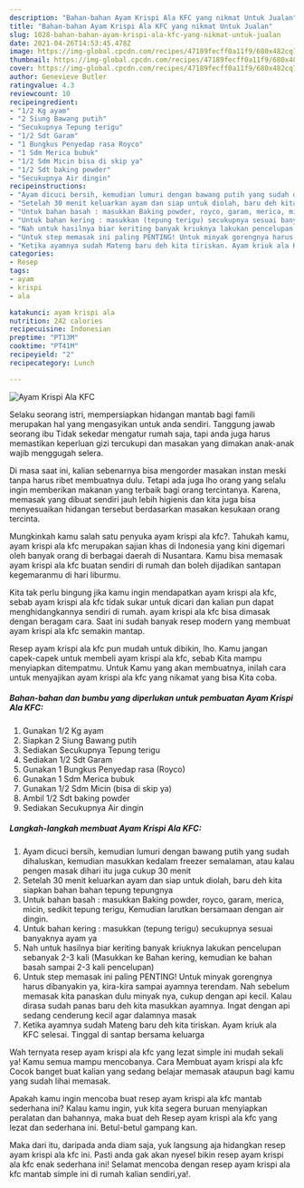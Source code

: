 ```yaml
---
description: "Bahan-bahan Ayam Krispi Ala KFC yang nikmat Untuk Jualan"
title: "Bahan-bahan Ayam Krispi Ala KFC yang nikmat Untuk Jualan"
slug: 1028-bahan-bahan-ayam-krispi-ala-kfc-yang-nikmat-untuk-jualan
date: 2021-04-26T14:53:45.478Z
image: https://img-global.cpcdn.com/recipes/47189fecff0a11f9/680x482cq70/ayam-krispi-ala-kfc-foto-resep-utama.jpg
thumbnail: https://img-global.cpcdn.com/recipes/47189fecff0a11f9/680x482cq70/ayam-krispi-ala-kfc-foto-resep-utama.jpg
cover: https://img-global.cpcdn.com/recipes/47189fecff0a11f9/680x482cq70/ayam-krispi-ala-kfc-foto-resep-utama.jpg
author: Genevieve Butler
ratingvalue: 4.3
reviewcount: 10
recipeingredient:
- "1/2 Kg ayam"
- "2 Siung Bawang putih"
- "Secukupnya Tepung terigu"
- "1/2 Sdt Garam"
- "1 Bungkus Penyedap rasa Royco"
- "1 Sdm Merica bubuk"
- "1/2 Sdm Micin bisa di skip ya"
- "1/2 Sdt baking powder"
- "Secukupnya Air dingin"
recipeinstructions:
- "Ayam dicuci bersih, kemudian lumuri dengan bawang putih yang sudah dihaluskan, kemudian masukkan kedalam freezer semalaman, atau kalau pengen masak dihari itu juga cukup 30 menit"
- "Setelah 30 menit keluarkan ayam dan siap untuk diolah, baru deh kita siapkan bahan bahan tepung tepungnya"
- "Untuk bahan basah : masukkan Baking powder, royco, garam, merica, micin, sedikit tepung terigu, Kemudian larutkan bersamaan dengan air dingin."
- "Untuk bahan kering : masukkan (tepung terigu) secukupnya sesuai banyaknya ayam ya"
- "Nah untuk hasilnya biar keriting banyak kriuknya lakukan pencelupan sebanyak 2-3 kali (Masukkan ke Bahan kering, kemudian ke bahan basah sampai 2-3 kali pencelupan)"
- "Untuk step memasak ini paling PENTING! Untuk minyak gorengnya harus dibanyakin ya, kira-kira sampai ayamnya terendam. Nah sebelum memasak kita panaskan dulu minyak nya, cukup dengan api kecil. Kalau dirasa sudah panas baru deh kita masukkan ayamnya. Ingat dengan api sedang cenderung kecil agar dalamnya masak"
- "Ketika ayamnya sudah Mateng baru deh kita tiriskan. Ayam kriuk ala KFC selesai. Tinggal di santap bersama keluarga"
categories:
- Resep
tags:
- ayam
- krispi
- ala

katakunci: ayam krispi ala 
nutrition: 242 calories
recipecuisine: Indonesian
preptime: "PT13M"
cooktime: "PT41M"
recipeyield: "2"
recipecategory: Lunch

---
```



![Ayam Krispi Ala KFC](https://img-global.cpcdn.com/recipes/47189fecff0a11f9/680x482cq70/ayam-krispi-ala-kfc-foto-resep-utama.jpg)

Selaku seorang istri, mempersiapkan hidangan mantab bagi famili merupakan hal yang mengasyikan untuk anda sendiri. Tanggung jawab seorang ibu Tidak sekedar mengatur rumah saja, tapi anda juga harus memastikan keperluan gizi tercukupi dan masakan yang dimakan anak-anak wajib menggugah selera.

Di masa  saat ini, kalian sebenarnya bisa mengorder masakan instan meski tanpa harus ribet membuatnya dulu. Tetapi ada juga lho orang yang selalu ingin memberikan makanan yang terbaik bagi orang tercintanya. Karena, memasak yang dibuat sendiri jauh lebih higienis dan kita juga bisa menyesuaikan hidangan tersebut berdasarkan masakan kesukaan orang tercinta. 



Mungkinkah kamu salah satu penyuka ayam krispi ala kfc?. Tahukah kamu, ayam krispi ala kfc merupakan sajian khas di Indonesia yang kini digemari oleh banyak orang di berbagai daerah di Nusantara. Kamu bisa memasak ayam krispi ala kfc buatan sendiri di rumah dan boleh dijadikan santapan kegemaranmu di hari liburmu.

Kita tak perlu bingung jika kamu ingin mendapatkan ayam krispi ala kfc, sebab ayam krispi ala kfc tidak sukar untuk dicari dan kalian pun dapat menghidangkannya sendiri di rumah. ayam krispi ala kfc bisa dimasak dengan beragam cara. Saat ini sudah banyak resep modern yang membuat ayam krispi ala kfc semakin mantap.

Resep ayam krispi ala kfc pun mudah untuk dibikin, lho. Kamu jangan capek-capek untuk membeli ayam krispi ala kfc, sebab Kita mampu menyiapkan ditempatmu. Untuk Kamu yang akan membuatnya, inilah cara untuk menyajikan ayam krispi ala kfc yang nikamat yang bisa Kita coba.

<!--inarticleads1-->

##### Bahan-bahan dan bumbu yang diperlukan untuk pembuatan Ayam Krispi Ala KFC:

1. Gunakan 1/2 Kg ayam
1. Siapkan 2 Siung Bawang putih
1. Sediakan Secukupnya Tepung terigu
1. Sediakan 1/2 Sdt Garam
1. Gunakan 1 Bungkus Penyedap rasa (Royco)
1. Gunakan 1 Sdm Merica bubuk
1. Gunakan 1/2 Sdm Micin (bisa di skip ya)
1. Ambil 1/2 Sdt baking powder
1. Sediakan Secukupnya Air dingin




<!--inarticleads2-->

##### Langkah-langkah membuat Ayam Krispi Ala KFC:

1. Ayam dicuci bersih, kemudian lumuri dengan bawang putih yang sudah dihaluskan, kemudian masukkan kedalam freezer semalaman, atau kalau pengen masak dihari itu juga cukup 30 menit
1. Setelah 30 menit keluarkan ayam dan siap untuk diolah, baru deh kita siapkan bahan bahan tepung tepungnya
1. Untuk bahan basah : masukkan Baking powder, royco, garam, merica, micin, sedikit tepung terigu, Kemudian larutkan bersamaan dengan air dingin.
1. Untuk bahan kering : masukkan (tepung terigu) secukupnya sesuai banyaknya ayam ya
1. Nah untuk hasilnya biar keriting banyak kriuknya lakukan pencelupan sebanyak 2-3 kali (Masukkan ke Bahan kering, kemudian ke bahan basah sampai 2-3 kali pencelupan)
1. Untuk step memasak ini paling PENTING! Untuk minyak gorengnya harus dibanyakin ya, kira-kira sampai ayamnya terendam. Nah sebelum memasak kita panaskan dulu minyak nya, cukup dengan api kecil. Kalau dirasa sudah panas baru deh kita masukkan ayamnya. Ingat dengan api sedang cenderung kecil agar dalamnya masak
1. Ketika ayamnya sudah Mateng baru deh kita tiriskan. Ayam kriuk ala KFC selesai. Tinggal di santap bersama keluarga




Wah ternyata resep ayam krispi ala kfc yang lezat simple ini mudah sekali ya! Kamu semua mampu mencobanya. Cara Membuat ayam krispi ala kfc Cocok banget buat kalian yang sedang belajar memasak ataupun bagi kamu yang sudah lihai memasak.

Apakah kamu ingin mencoba buat resep ayam krispi ala kfc mantab sederhana ini? Kalau kamu ingin, yuk kita segera buruan menyiapkan peralatan dan bahannya, maka buat deh Resep ayam krispi ala kfc yang lezat dan sederhana ini. Betul-betul gampang kan. 

Maka dari itu, daripada anda diam saja, yuk langsung aja hidangkan resep ayam krispi ala kfc ini. Pasti anda gak akan nyesel bikin resep ayam krispi ala kfc enak sederhana ini! Selamat mencoba dengan resep ayam krispi ala kfc mantab simple ini di rumah kalian sendiri,ya!.

